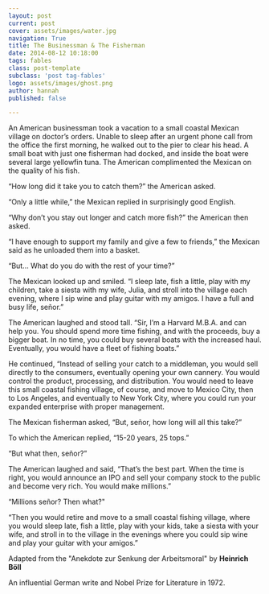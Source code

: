 ```yaml
---
layout: post
current: post
cover: assets/images/water.jpg
navigation: True
title: The Businessman & The Fisherman
date: 2014-08-12 10:18:00
tags: fables
class: post-template
subclass: 'post tag-fables'
logo: assets/images/ghost.png
author: hannah
published: false

---
```


An American businessman took a vacation to a small coastal Mexican village on doctor’s orders. Unable to sleep after an urgent phone call from the office the first morning, he walked out to the pier to clear his head. A small boat with just one fisherman had docked, and inside the boat were several large yellowfin tuna. The American complimented the Mexican on the quality of his fish.

“How long did it take you to catch them?” the American asked.

“Only a little while,” the Mexican replied in surprisingly good English.

“Why don’t you stay out longer and catch more fish?” the American then asked.

“I have enough to support my family and give a few to friends,” the Mexican said as he unloaded them into a basket.

“But… What do you do with the rest of your time?”

The Mexican looked up and smiled. “I sleep late, fish a little, play with my children, take a siesta with my wife, Julia, and stroll into the village each evening, where I sip wine and play guitar with my amigos. I have a full and busy life, señor.”

The American laughed and stood tall. “Sir, I’m a Harvard M.B.A. and can help you. You should spend more time fishing, and with the proceeds, buy a bigger boat. In no time, you could buy several boats with the increased haul. Eventually, you would have a fleet of fishing boats.”

He continued, “Instead of selling your catch to a middleman, you would sell directly to the consumers, eventually opening your own cannery. You would control the product, processing, and distribution. You would need to leave this small coastal fishing village, of course, and move to Mexico City, then to Los Angeles, and eventually to New York City, where you could run your expanded enterprise with proper management.

The Mexican fisherman asked, “But, señor, how long will all this take?”

To which the American replied, “15-20 years, 25 tops.”

“But what then, señor?”

The American laughed and said, “That’s the best part. When the time is right, you would announce an IPO and sell your company stock to the public and become very rich. You would make millions.”

“Millions señor? Then what?"

“Then you would retire and move to a small coastal fishing village, where you would sleep late, fish a little, play with your kids, take a siesta with your wife, and stroll in to the village in the evenings where you could sip wine and play your guitar with your amigos.”


Adapted from the "Anekdote zur Senkung der Arbeitsmoral" by **Heinrich Böll**

An influential German write and Nobel Prize for Literature in 1972.
